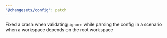 ```yaml
---
"@changesets/config": patch
---
```


Fixed a crash when validating `ignore` while parsing the config in a scenario when a workspace depends on the root workspace
